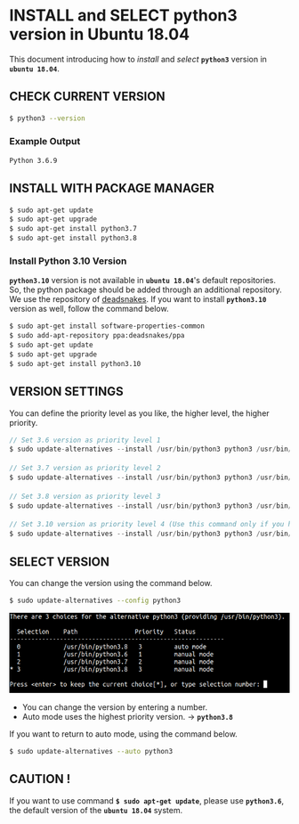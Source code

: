 # INSTALL and SELECT python3 version in Ubuntu 18.04
This document introducing how to *install* and *select* **`python3`** version in **`ubuntu 18.04`**.

## CHECK CURRENT VERSION
```bash
$ python3 --version
```
### Example Output
```bash
Python 3.6.9
```

## INSTALL WITH PACKAGE MANAGER
```bash
$ sudo apt-get update
$ sudo apt-get upgrade
$ sudo apt-get install python3.7
$ sudo apt-get install python3.8
```

### Install Python 3.10 Version
**`python3.10`** version is not available in **`ubuntu 18.04`**'s default repositories. So, the python package should be added through an additional repository. We use the repository of [deadsnakes](https://github.com/deadsnakes). If you want to install **`python3.10`** version as well, follow the command below.
```bash
$ sudo apt-get install software-properties-common
$ sudo add-apt-repository ppa:deadsnakes/ppa
$ sudo apt-get update
$ sudo apt-get upgrade
$ sudo apt-get install python3.10
```

## VERSION SETTINGS
You can define the priority level as you like, the higher level, the higher priority.
```c
// Set 3.6 version as priority level 1
$ sudo update-alternatives --install /usr/bin/python3 python3 /usr/bin/python3.6 1

// Set 3.7 version as priority level 2
$ sudo update-alternatives --install /usr/bin/python3 python3 /usr/bin/python3.7 2

// Set 3.8 version as priority level 3
$ sudo update-alternatives --install /usr/bin/python3 python3 /usr/bin/python3.8 3

// Set 3.10 version as priority level 4 (Use this command only if you have installed python 3.10 version.)
$ sudo update-alternatives --install /usr/bin/python3 python3 /usr/bin/python3.10 4
```

## SELECT VERSION
You can change the version using the command below.
```bash
$ sudo update-alternatives --config python3
```
<img src="/img/select_version.png"/>

* You can change the version by entering a number.
* Auto mode uses the highest priority version. -> **`python3.8`**

If you want to return to auto mode, using the command below.
```bash
$ sudo update-alternatives --auto python3
```
## CAUTION !
If you want to use command **`$ sudo apt-get update`**, please use **`python3.6`**, the default version of the **`ubuntu 18.04`** system.
